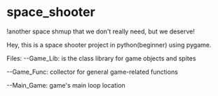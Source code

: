 # space_shooter
!another space shmup that we don't really need, but we deserve!

Hey, 
this is a space shooter project in python(beginner) using pygame.

Files:
--Game_Lib: is the class library for game objects and spites

--Game_Func: collector for general game-related functions

--Main_Game: game's main loop location
